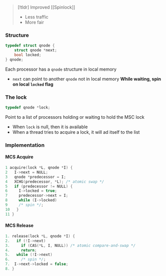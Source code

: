 > [!tldr] Improved [[Spinlock]]
> * Less traffic
> * More fair

### Structure
```C
typedef struct qnode {
	struct qnode *next;
	bool locked;
} qnode;
```
Each processor has a `qnode` structure in local memory
* `next` can point to another `qnode` not in local memory
**While waiting, spin on local `locked` flag**

### The lock
```C
typedef qnode *lock;
```
Point to a list of processors holding or waiting to hold the MSC lock
* When `lock` is null, then it is available
* When a thread tries to acquire a lock, it will ad itself to the list

### Implementation
#### MCS Acquire
```C
1 acquire(lock *L, qnode *I) {
2   I->next = NULL;
3   qnode *predecessor = I;
4   XCHG(predecessor, *L); /* atomic swap */
5   if (predecessor != NULL) {
6     I->locked = true;
7     predecessor->next = I;
8     while (I->locked)
9     /* spin */;
10   }
11 }
```
#### MCS Release
```c
1. release(lock *L, qnode *I) {
2.   if (!I->next)
3.     if (CAS(*L, I, NULL)) /* atomic compare-and-swap */
4.     return;
5.   while (!I->next)
6.     /* spin */;
7.  I->next->locked = false;
8. }
```
